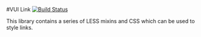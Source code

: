 #VUI Link [![Build Status](https://travis-ci.org/Desire2Learn-Valence/valence-ui-link.svg?branch=master)](https://travis-ci.org/Desire2Learn-Valence/valence-ui-link)

This library contains a series of LESS mixins and CSS which can be used to
style links.
